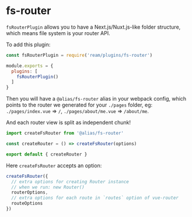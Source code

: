 # fs-router

`fsRouterPlugin` allows you to have a Next.js/Nuxt.js-like folder structure, which means file system is your router API.

To add this plugin:

```js
const fsRouterPlugin = require('ream/plugins/fs-router')

module.exports = {
  plugins: [
    fsRouterPlugin()
  ]
}
```

Then you will have a `@alias/fs-router` alias in your webpack config, which points to the router we generated for your `./pages` folder, eg: `./pages/index.vue` => `/`, `./pages/about/me.vue` => `/about/me`.

And each router view is split as independent chunk!

```js
import createFsRouter from '@alias/fs-router'

const createRouter = () => createFsRouter(options)

export default { createRouter }
```

Here `createFsRouter` accepts an option:

```js
createFsRouter({
  // extra options for creating Router instance
  // when we run: new Router()
  routerOptions,
  // extra options for each route in `routes` option of vue-router
  routeOptions
})
```

